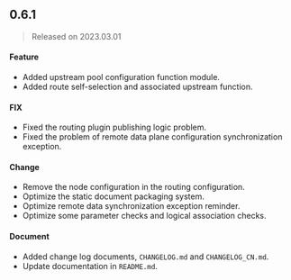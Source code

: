 ## 0.6.1
> Released on 2023.03.01

#### Feature

- Added upstream pool configuration function module.
- Added route self-selection and associated upstream function.


#### FIX

- Fixed the routing plugin publishing logic problem.
- Fixed the problem of remote data plane configuration synchronization exception.


#### Change

- Remove the node configuration in the routing configuration.
- Optimize the static document packaging system.
- Optimize remote data synchronization exception reminder.
- Optimize some parameter checks and logical association checks.


#### Document

- Added change log documents, `CHANGELOG.md` and `CHANGELOG_CN.md`.
- Update documentation in `README.md`.
